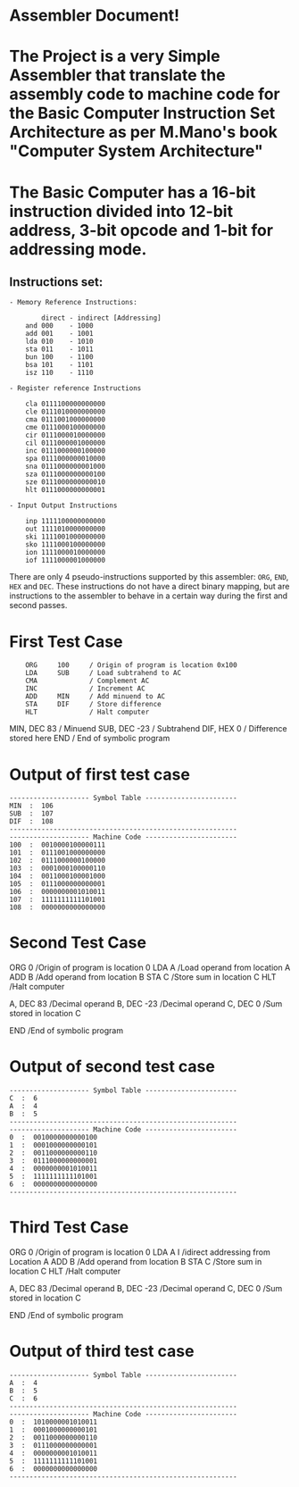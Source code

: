 # Assembler Document!

# The Project is a very Simple Assembler that translate the assembly code to machine code for the Basic Computer Instruction Set Architecture as per M.Mano's book "Computer System Architecture"

# The Basic Computer has a 16-bit instruction divided into 12-bit address, 3-bit opcode and 1-bit for addressing mode.

##   Instructions set:
    - Memory Reference Instructions:

            direct - indirect [Addressing]
        and 000    - 1000
        add 001    - 1001
        lda 010    - 1010
        sta 011    - 1011
        bun 100    - 1100
        bsa 101    - 1101
        isz 110    - 1110

    - Register reference Instructions

        cla 0111100000000000
        cle 0111010000000000
        cma 0111001000000000
        cme 0111000100000000
        cir 0111000010000000 
        cil 0111000001000000
        inc 0111000000100000
        spa 0111000000010000
        sna 0111000000001000
        sza 0111000000000100 
        sze 0111000000000010
        hlt 0111000000000001
    
    - Input Output Instructions

        inp 1111100000000000
        out 1111010000000000
        ski 1111001000000000
        sko 1111000100000000
        ion 1111000010000000 
        iof 1111000001000000


There are only 4 pseudo-instructions supported by this assembler: `ORG`, `END`, `HEX` and `DEC`. These instructions do not have a direct binary mapping, but are instructions to the assembler to behave in a certain way during the first and second passes.

# First Test Case

        ORG     100     / Origin of program is location 0x100
        LDA     SUB     / Load subtrahend to AC
        CMA             / Complement AC
        INC             / Increment AC
        ADD     MIN     / Add minuend to AC
        STA     DIF     / Store difference
        HLT             / Halt computer

MIN,    DEC     83      / Minuend
SUB,    DEC     -23     / Subtrahend
DIF,    HEX     0       / Difference stored here
        END             / End of symbolic program

# Output of first test case

    -------------------- Symbol Table -----------------------
    MIN  :  106
    SUB  :  107
    DIF  :  108
    ---------------------------------------------------------
    -------------------- Machine Code -----------------------
    100  :  0010000100000111
    101  :  0111001000000000
    102  :  0111000000100000
    103  :  0001000100000110
    104  :  0011000100001000
    105  :  0111000000000001
    106  :  0000000001010011
    107  :  1111111111101001
    108  :  0000000000000000

# Second Test Case 

ORG 0      /Origin of program is location 0
LDA A     /Load operand from location A
ADD B     /Add operand from location B
STA C     /Store sum in location C
HLT       /Halt computer

A, DEC 83     /Decimal operand
B, DEC -23    /Decimal operand
C, DEC 0      /Sum stored in location C

END      /End of symbolic program

# Output of second test case

    -------------------- Symbol Table -----------------------
    C  :  6
    A  :  4
    B  :  5
    ---------------------------------------------------------
    -------------------- Machine Code -----------------------
    0  :  0010000000000100
    1  :  0001000000000101
    2  :  0011000000000110
    3  :  0111000000000001
    4  :  0000000001010011
    5  :  1111111111101001
    6  :  0000000000000000
    ---------------------------------------------------------

# Third Test Case 

ORG 0      /Origin of program is location 0
LDA A I    /idirect addressing from Location A
ADD B     /Add operand from location B
STA C     /Store sum in location C
HLT       /Halt computer

A, DEC 83     /Decimal operand
B, DEC -23    /Decimal operand
C, DEC 0      /Sum stored in location C

END      /End of symbolic program

# Output of third test case

    -------------------- Symbol Table -----------------------
    A  :  4
    B  :  5
    C  :  6
    ---------------------------------------------------------
    -------------------- Machine Code -----------------------
    0  :  1010000001010011
    1  :  0001000000000101
    2  :  0011000000000110
    3  :  0111000000000001
    4  :  0000000001010011
    5  :  1111111111101001
    6  :  0000000000000000
    ---------------------------------------------------------
